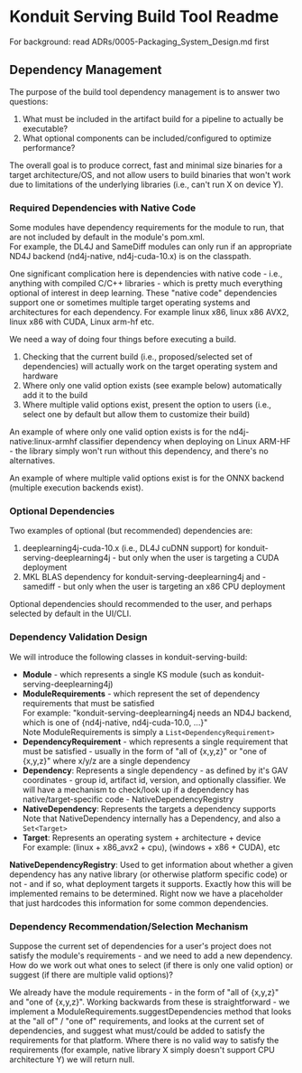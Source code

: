 # Konduit Serving Build Tool Readme

For background: read ADRs/0005-Packaging_System_Design.md first

## Dependency Management

The purpose of the build tool dependency management is to answer two questions:
1. What must be included in the artifact build for a pipeline to actually be executable?
2. What optional components can be included/configured to optimize performance? 

The overall goal is to produce correct, fast and minimal size binaries for a target architecture/OS, and not allow users to build
binaries that won't work due to limitations of the underlying libraries (i.e., can't run X on device Y).

### Required Dependencies with Native Code
Some modules have dependency requirements for the module to run, that are not included by default in the module's pom.xml.  
For example, the DL4J and SameDiff modules can only run if an appropriate ND4J backend (nd4j-native, nd4j-cuda-10.x) is
on the classpath.

One significant complication here is dependencies with native code - i.e., anything with compiled C/C++ libraries - which
is pretty much everything optional of interest in deep learning. These "native code" dependencies support one or sometimes
multiple target operating systems and architectures for each dependency. For example linux x86, linux x86 AVX2, linux x86
with CUDA, Linux arm-hf etc.

We need a way of doing four things before executing a build.
1. Checking that the current build (i.e., proposed/selected set of dependencies) will actually work on the target
   operating system and hardware
2. Where only one valid option exists (see example below) automatically add it to the build
3. Where multiple valid options exist, present the option to users (i.e., select one by default but allow them to customize their build)

An example of where only one valid option exists is for the nd4j-native:linux-armhf classifier dependency when deploying on
Linux ARM-HF - the library simply won't run without this dependency, and there's no alternatives.

An example of where multiple valid options exist is for the ONNX backend (multiple execution backends exist).

### Optional Dependencies

Two examples of optional (but recommended) dependencies are:
1. deeplearning4j-cuda-10.x (i.e., DL4J cuDNN support) for konduit-serving-deeplearning4j - but only when the user is targeting
   a CUDA deployment
2. MKL BLAS dependency for konduit-serving-deeplearning4j and -samediff - but only when the user is targeting an x86 CPU deployment 

Optional dependencies should recommended to the user, and perhaps selected by default in the UI/CLI.

### Dependency Validation Design

We will introduce the following classes in konduit-serving-build:
* **Module** - which represents a single KS module (such as konduit-serving-deeplearning4j)
* **ModuleRequirements** - which represent the set of dependency requirements that must be satisfied  
  For example: "konduit-serving-deeplearning4j needs an ND4J backend, which is one of {nd4j-native, nd4j-cuda-10.0, ...}"  
  Note ModuleRequirements is simply a `List<DependencyRequirement>`
* **DependencyRequirement** - which represents a single requirement that must be satisfied - usually in the form of "all of {x,y,z}"
  or "one of {x,y,z}" where x/y/z are a single dependency
* **Dependency**: Represents a single dependency - as defined by it's GAV coordinates - group id, artifact id, version, and optionally classifier.
  We will have a mechanism to check/look up if a dependency has native/target-specific code -  NativeDependencyRegistry
* **NativeDependency**: Represents the targets a dependency supports  
  Note that NativeDependency internally has a Dependency, and also a `Set<Target>`
* **Target**: Represents an operating system + architecture + device  
  For example: (linux + x86_avx2 + cpu), (windows + x86 + CUDA), etc



**NativeDependencyRegistry**: Used to get information about whether a given dependency has any native library (or otherwise
platform specific code) or not - and if so, what deployment targets it supports.
Exactly how this will be implemented remains to be determined. Right now we have a placeholder that just hardcodes this 
information for some common dependencies.

### Dependency Recommendation/Selection Mechanism

Suppose the current set of dependencies for a user's project does not satisfy the module's requirements - and we need to add
a new dependency. How do we work out what ones to select (if there is only one valid option) or suggest (if there are multiple
valid options)?

We already have the module requirements - in the form of "all of {x,y,z}" and "one of {x,y,z}".
Working backwards from these is straightforward - we implement a ModuleRequirements.suggestDependencies method that looks
at the "all of" / "one of" requirements, and looks at the current set of dependencies, and suggest what must/could be
added to satisfy the requirements for that platform.
Where there is no valid way to satisfy the requirements (for example, native library X simply doesn't support CPU architecture Y)
we will return null.
